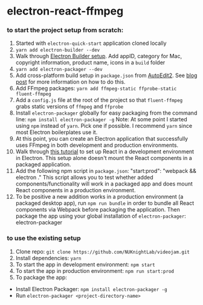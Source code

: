 # electron-react-ffmpeg

### to start the project setup from scratch:
1. Started with `electron-quick-start` application cloned locally
2. `yarn add electron-builder --dev`
3. Walk through [Electron Builder setup](https://github.com/electron-userland/electron-builder#quick-setup-guide). Add appID, category for Mac, copyright information, product name, icons in a `build` folder
4. `yarn add electron-packager --dev`
5. Add cross-platform build setup in `package.json` from [AutoEdit2](https://github.com/OpenNewsLabs/autoEdit_2). See [blog post](http://pietropassarelli.com/ffmpeg-electron.html) for more information on how to do this.
6. Add FFmpeg packages:
`yarn add ffmpeg-static ffprobe-static fluent-ffmpeg`
7. Add a `config.js` file at the root of the project so that `fluent-ffmpeg` grabs static versions of `ffmpeg` and `ffprobe`
8. Install `electron-packager` globally for easy packaging from the command line: `npm install electron-packager -g`
Note: At some point I started using `npm` instead of `yarn`. Pick one if possible. I recommend `yarn` since most Electron boilerplates use it.
9. At this point, you can create an Electron application that successfully uses FFmpeg in both development and production environments.
10. Walk through [this tutorial](https://willowtreeapps.com/ideas/how-to-develop-apps-in-electron-using-react) to set up React in a development environment in Electron. This setup alone doesn't mount the React components in a packaged application.
11. Add the following npm script in `package.json`:
        "start:prod": "webpack && electron ."
    This script allows you to test whether added components/functionality will work in a packaged app and does mount React components in a production environment.
12. To be positive a new addition works in a production environment (a packaged desktop app), run `npm run bundle` in order to bundle all React components via Webpack before packaging the application. Then package the app using your global installation of `electron-packager`:
        electron-packager <project-directory-name>

### to use the existing setup
1. Clone repo: `git clone https://github.com/NUKnightLab/videojam.git`
2. Install dependencies:  `yarn`
3. To start the app in development environment: `npm start`
4. To start the app in production environment: `npm run start:prod`
5. To package the app:
  * Install Electron Packager: `npm install electron-packager -g`
  * Run `electron-packager <project-directory-name>`
